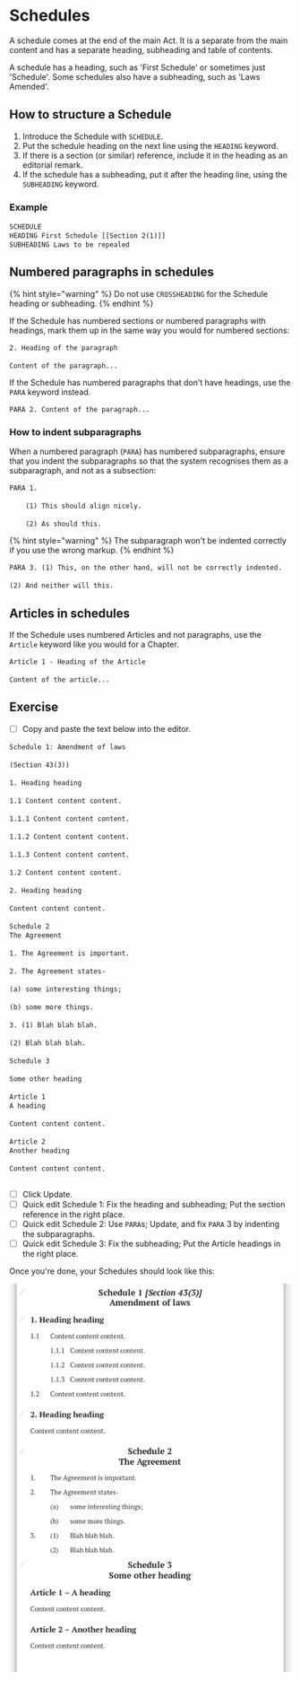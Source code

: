 # Schedules

A schedule comes at the end of the main Act. It is a separate from the main content and has a separate heading, subheading and table of contents.

A schedule has a heading, such as 'First Schedule' or sometimes just 'Schedule'. Some schedules also have a subheading, such as 'Laws Amended'.

## How to structure a Schedule

1. Introduce the Schedule with `SCHEDULE`.
2. Put the schedule heading on the next line using the `HEADING` keyword.
3. If there is a section \(or similar\) reference, include it in the heading as an editorial remark.
4. If the schedule has a subheading, put it after the heading line, using the `SUBHEADING` keyword.

### Example

```text
SCHEDULE
HEADING First Schedule [[Section 2(1)]]
SUBHEADING Laws to be repealed
```

## Numbered paragraphs in schedules

{% hint style="warning" %}
Do not use `CROSSHEADING` for the Schedule heading or subheading.
{% endhint %}

If the Schedule has numbered sections or numbered paragraphs with headings, mark them up in the same way you would for numbered sections:

```text
2. Heading of the paragraph

Content of the paragraph...
```

 If the Schedule has numbered paragraphs that don't have headings, use the `PARA` keyword instead. 

```text
PARA 2. Content of the paragraph...
```

### How to indent subparagraphs

When a numbered paragraph \(`PARA`\) has numbered subparagraphs, ensure that you indent the subparagraphs so that the system recognises them as a subparagraph, and not as a subsection:

```text
PARA 1.

    (1) This should align nicely.

    (2) As should this.
```

{% hint style="warning" %}
The subparagraph won't be indented correctly if you use the wrong markup.
{% endhint %}

```text
PARA 3. (1) This, on the other hand, will not be correctly indented.

(2) And neither will this.
```

## Articles in schedules

If the Schedule uses numbered Articles and not paragraphs, use the `Article` keyword like you would for a Chapter. 

```text
Article 1 - Heading of the Article

Content of the article...
```

## Exercise

* [ ] Copy and paste the text below into the editor.

```text
Schedule 1: Amendment of laws

(Section 43(3))

1. Heading heading

1.1 Content content content.

1.1.1 Content content content.

1.1.2 Content content content.

1.1.3 Content content content.

1.2 Content content content.

2. Heading heading

Content content content.

Schedule 2
The Agreement

1. The Agreement is important.

2. The Agreement states-

(a) some interesting things;

(b) some more things.

3. (1) Blah blah blah.

(2) Blah blah blah.

Schedule 3

Some other heading

Article 1
A heading

Content content content.

Article 2
Another heading

Content content content.


```

* [ ] Click Update.
* [ ] Quick edit Schedule 1:  Fix the heading and subheading;  Put the section reference in the right place.
* [ ] Quick edit Schedule 2:  Use `PARA`s;  Update, and fix `PARA` 3 by indenting the subparagraphs.
* [ ] Quick edit Schedule 3:  Fix the subheading;  Put the Article headings in the right place.

Once you're done, your Schedules should look like this:

![](../.gitbook/assets/image.png)

